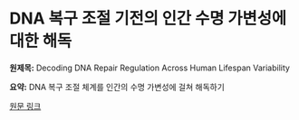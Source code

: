 # DNA 복구 조절 기전의 인간 수명 가변성에 대한 해독

**원제목:** Decoding DNA Repair Regulation Across Human Lifespan Variability

**요약:** DNA 복구 조절 체계를 인간의 수명 가변성에 걸쳐 해독하기

[원문 링크](https://scholar.google.com/scholar_url?url=https://www.sciencedirect.com/science/article/pii/S1568163725001795&hl=ko&sa=X&d=10828618584472873451&ei=6ip1aPHRK7WP6rQPleKgkQQ&scisig=AAZF9b8W3-qLnU3trmIay1IlQlLS&oi=scholaralrt&hist=BNQUaiIAAAAJ:10702514552365139929:AAZF9b_p8ac5YEjatl29a6pJ1Eh_&html=&pos=2&folt=kw-top)

